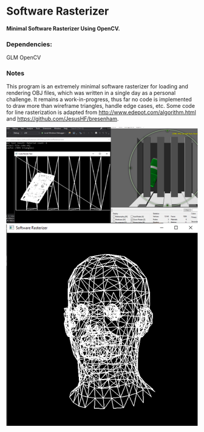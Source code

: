 # Software Rasterizer
#### Minimal Software Rasterizer Using OpenCV.

### Dependencies:
GLM
OpenCV

### Notes
This program is an extremely minimal software rasterizer for loading and rendering OBJ files, which was written in a single day as a personal challenge. It remains a work-in-progress, thus far no code is implemented to draw more than wireframe triangles, handle edge cases, etc. Some code for line rasterization is adapted from http://www.edepot.com/algorithm.html and https://github.com/JesusHF/bresenham.

![alt text](screenshot.png?raw=true)
![alt text](screenshot2.png?raw=true)
